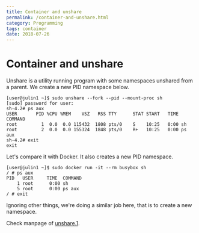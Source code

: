 ```yaml
---
title: Container and unshare
permalink: /container-and-unshare.html
category: Programming
tags: container
date: 2018-07-26
---
```


# Container and unshare

Unshare is a utility running program with some namespaces unshared from a parent. We create a new PID namespace below.

```
[user@julin1 ~]$ sudo unshare --fork --pid --mount-proc sh
[sudo] password for user: 
sh-4.2# ps aux
USER       PID %CPU %MEM    VSZ   RSS TTY      STAT START   TIME COMMAND
root         1  0.0  0.0 115432  1808 pts/0    S    10:25   0:00 sh
root         2  0.0  0.0 155324  1848 pts/0    R+   10:25   0:00 ps aux
sh-4.2# exit
exit
```

Let's compare it with Docker. It also creates a new PID namespace.

```
[user@julin1 ~]$ sudo docker run -it --rm busybox sh
/ # ps aux
PID   USER     TIME  COMMAND
    1 root      0:00 sh
    5 root      0:00 ps aux
/ # exit
```

Ignoring other things, we're doing a similar job here, that is to create a new namespace.

Check manpage of [unshare.1](https://man7.org/linux/man-pages/man1/unshare.1.html).
